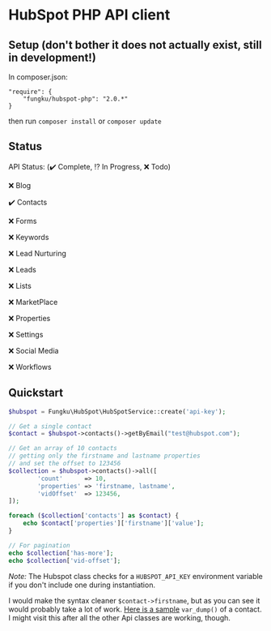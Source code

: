 # HubSpot PHP API client


## Setup (don't bother it does not actually exist, still in development!)

In composer.json:

```
"require": {
	"fungku/hubspot-php": "2.0.*"
}
```
then run `composer install` or `composer update`

## Status

API Status: (:heavy_check_mark: Complete, :interrobang: In Progress, :x: Todo)

:x: Blog

:heavy_check_mark: Contacts

:x: Forms

:x: Keywords

:x: Lead Nurturing

:x: Leads

:x: Lists

:x: MarketPlace

:x: Properties

:x: Settings

:x: Social Media

:x: Workflows


## Quickstart


```php
$hubspot = Fungku\HubSpot\HubSpotService::create('api-key');

// Get a single contact
$contact = $hubspot->contacts()->getByEmail("test@hubspot.com");

// Get an array of 10 contacts
// getting only the firstname and lastname properties
// and set the offset to 123456
$collection = $hubspot->contacts()->all([
        'count'      => 10,
        'properties' => 'firstname, lastname',
        'vidOffset'  => 123456,
]);

foreach ($collection['contacts'] as $contact) {
    echo $contact['properties']['firstname']['value'];
}

// For pagination
echo $collection['has-more'];
echo $collection['vid-offset'];
```

*Note:* The Hubspot class checks for a `HUBSPOT_API_KEY` environment variable if you don't include one during instantiation.

I would make the syntax cleaner `$contact->firstname`, but as you can see it would probably take a lot of work. [Here is a sample](https://github.com/fungku/hubspot-php/wiki/Contact-Var-Dump) `var_dump()` of a contact. I might visit this after all the other Api classes are working, though. 
